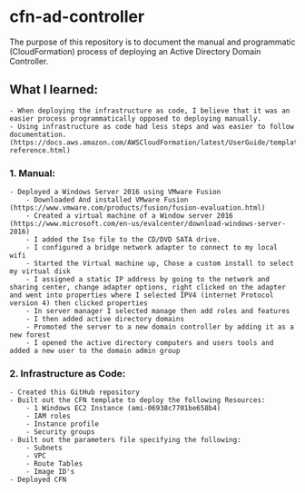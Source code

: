 # cfn-ad-controller
The purpose of this repository is to document the manual and programmatic (CloudFormation) process of deploying an Active Directory Domain Controller.

## What I learned: 
    - When deploying the infrastructure as code, I believe that it was an easier process programmatically opposed to deploying manually. 
    - Using infrastructure as code had less steps and was easier to follow documentation. (https://docs.aws.amazon.com/AWSCloudFormation/latest/UserGuide/template-reference.html)

### 1. Manual:
    - Deployed a Windows Server 2016 using VMware Fusion
        - Downloaded And installed VMware Fusion (https://www.vmware.com/products/fusion/fusion-evaluation.html)
        - Created a virtual machine of a Window server 2016 (https://www.microsoft.com/en-us/evalcenter/download-windows-server-2016)
        - I added the Iso file to the CD/DVD SATA drive. 
        - I configured a bridge network adapter to connect to my local wifi
        - Started the Virtual machine up, Chose a custom install to select my virtual disk
        - I assigned a static IP address by going to the network and sharing center, change adapter options, right clicked on the adapter and went into properties where I selected IPV4 (internet Protocol version 4) then clicked properties
        - In server manager I selected manage then add roles and features
        - I then added active directory domains
        - Promoted the server to a new domain controller by adding it as a new forest
        - I opened the active directory computers and users tools and added a new user to the domain admin group

### 2. Infrastructure as Code:
    - Created this GitHub repository
    - Built out the CFN template to deploy the following Resources:
        - 1 Windows EC2 Instance (ami-06938c7701be658b4)
        - IAM roles
        - Instance profile
        - Security groups
    - Built out the parameters file specifying the following:
        - Subnets 
        - VPC
        - Route Tables
        - Image ID's
    - Deployed CFN
    



        

        







